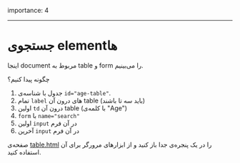 importance: 4

---

# جستجوی elementها

اینجا document مربوط به table و form را می‌بینیم. 

چگونه پیدا کنیم؟

1. جدول با شناسه‌ی `id="age-table"`.
2. تمام `label` های درون آن table (باید سه تا باشند)
3. اولین `td` درون آن table (با کلمه‌ی "Age")
4. `form` با `name="search"`
5. اولین `input` در آن فرم
6. آخرین `input` در آن فرم

صفحه‌ی [table.html](table.html) را در یک پنجره‌ی جدا باز کنید و از ابزارهای مرورگر برای آن استفاده کنید. 
